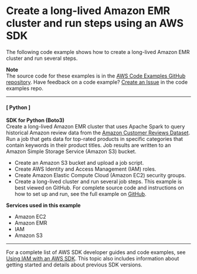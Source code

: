 # Create a long\-lived Amazon EMR cluster and run steps using an AWS SDK<a name="example_cross_LongLivedEmrCluster_section"></a>

The following code example shows how to create a long\-lived Amazon EMR cluster and run several steps\.

**Note**  
The source code for these examples is in the [AWS Code Examples GitHub repository](https://github.com/awsdocs/aws-doc-sdk-examples)\. Have feedback on a code example? [Create an Issue](https://github.com/awsdocs/aws-doc-sdk-examples/issues/new/choose) in the code examples repo\. 

------
#### [ Python ]

**SDK for Python \(Boto3\)**  
 Create a long\-lived Amazon EMR cluster that uses Apache Spark to query historical Amazon review data from the [Amazon Customer Reviews Dataset](https://s3.amazonaws.com/amazon-reviews-pds/readme.html)\. Run a job that gets data for top\-rated products in specific categories that contain keywords in their product titles\. Job results are written to an Amazon Simple Storage Service \(Amazon S3\) bucket\.   
+ Create an Amazon S3 bucket and upload a job script\.
+ Create AWS Identity and Access Management \(IAM\) roles\.
+ Create Amazon Elastic Compute Cloud \(Amazon EC2\) security groups\.
+ Create a long\-lived cluster and run several job steps\.
 This example is best viewed on GitHub\. For complete source code and instructions on how to set up and run, see the full example on [GitHub](https://github.com/awsdocs/aws-doc-sdk-examples/tree/main/python/example_code/emr)\.   

**Services used in this example**
+ Amazon EC2
+ Amazon EMR
+ IAM
+ Amazon S3

------

For a complete list of AWS SDK developer guides and code examples, see [Using IAM with an AWS SDK](sdk-general-information-section.md)\. This topic also includes information about getting started and details about previous SDK versions\.